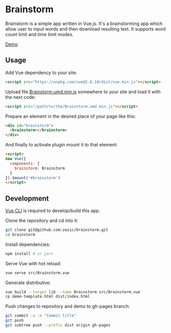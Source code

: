 # Brainstorm

Brainstorm is a simple app written in Vue.js. It's a brainstorming app which allow user to input words and then download resulting text. It supports word count limit and time limit modes.

[Demo](https://zezic.github.io/brainstorm/)

## Usage

Add Vue dependency to your site:

```html
<script src="https://unpkg.com/vue@2.6.10/dist/vue.min.js"></script>
```

Upload file [Brainstorm.umd.min.js](dist/Brainstorm.umd.min.js) somewhere to your site and load it with the next code:
```html
<script src="/path/to/the/Brainstorm.umd.min.js"></script>
```

Prepare an element in the desired place of your page like this:
```html
<div id="brainstorm">
  <brainstorm></brainstorm>
</div>
```
And finally to activate plugin mount it to that element:
```html
<script>
new Vue({
  components: {
    brainstorm: Brainstorm
  }
}).$mount('#brainstorm')
</script>
```

## Development

[Vue CLI](https://cli.vuejs.org/) is required to develop/build this app.

Clone the repository and cd into it:
```bash
git clone git@github.com:zezic/brainstorm.git
cd brainstorm
```

Install dependencies:
```bash
npm install # or yarn
```

Serve Vue with hot reload:
```bash
vue serve src/Brainstorm.vue
```

Generate distributive:
```bash
vue build --target lib --name Brainstorm src/Brainstorm.vue
cp demo-template.html dist/index.html
```

Push changes to repository and demo to gh-pages branch:
```bash
git commit -a -m "Commit title"
git push
git subtree push --prefix dist origin gh-pages
```
